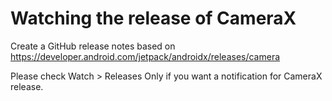# Watching the release of CameraX

Create a GitHub release notes based on https://developer.android.com/jetpack/androidx/releases/camera

Please check Watch > Releases Only if you want a notification for CameraX release.
